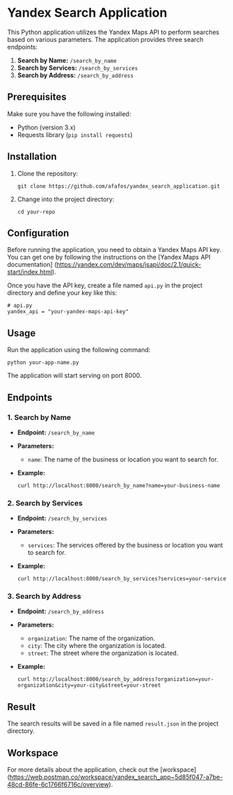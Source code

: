 # Yandex Search Application

This Python application utilizes the Yandex Maps API to perform searches based on various parameters. 
The application provides three search endpoints:

1. **Search by Name:** `/search_by_name`
2. **Search by Services:** `/search_by_services`
3. **Search by Address:** `/search_by_address`

## Prerequisites

Make sure you have the following installed:

- Python (version 3.x)
- Requests library (`pip install requests`)

## Installation

1. Clone the repository:
   ```
   git clone https://github.com/afafos/yandex_search_application.git
   ```
2. Change into the project directory:
   ```
   cd your-repo
   ```

## Configuration

Before running the application, you need to obtain a Yandex Maps API key. 
You can get one by following the instructions on the [Yandex Maps API documentation]
(https://yandex.com/dev/maps/jsapi/doc/2.1/quick-start/index.html).

Once you have the API key, create a file named `api.py` in the project directory and define your key like this:

```
# api.py
yandex_api = "your-yandex-maps-api-key"
```

## Usage

Run the application using the following command:

```
python your-app-name.py
```

The application will start serving on port 8000.

## Endpoints

### 1. Search by Name

   - **Endpoint:** `/search_by_name`

   - **Parameters:**
     - `name`: The name of the business or location you want to search for.

   - **Example:**
     ```
     curl http://localhost:8000/search_by_name?name=your-business-name
     ```

### 2. Search by Services

   - **Endpoint:** `/search_by_services`

   - **Parameters:**
     - `services`: The services offered by the business or location you want to search for.

   - **Example:**
     ```
     curl http://localhost:8000/search_by_services?services=your-service
     ```

### 3. Search by Address

   - **Endpoint:** `/search_by_address`

   - **Parameters:**
     - `organization`: The name of the organization.
     - `city`: The city where the organization is located.
     - `street`: The street where the organization is located.

   - **Example:**
     ```
     curl http://localhost:8000/search_by_address?organization=your-organization&city=your-city&street=your-street
     ```

## Result

The search results will be saved in a file named `result.json` in the project directory.

## Workspace

For more details about the application, check out the [workspace]
(https://web.postman.co/workspace/yandex_search_app~5d85f047-a7be-48cd-86fe-6c1766f6716c/overview).

















